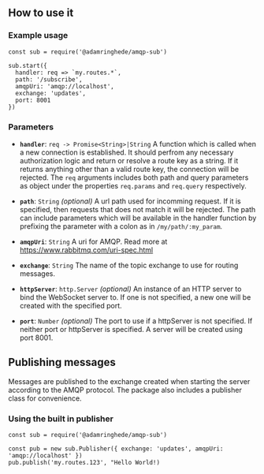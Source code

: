 ## How to use it

### Example usage
```
const sub = require('@adamringhede/amqp-sub')

sub.start({
  handler: req => `my.routes.*`,
  path: '/subscribe',
  amqpUri: 'amqp://localhost',
  exchange: 'updates',
  port: 8001
})
```

### Parameters 

* **`handler`**: `req -> Promise<String>|String` A function which is called when a new connection is established. It should perfrom any necessary authorization logic and return or resolve a route key as a string. If it returns anything other than a valid route key, the connection will be rejected. The `req` arguments includes both path and query parameters as object under the properties `req.params` and `req.query` respectively.

* **`path`**: `String` *(optional)* A url path used for incomming request. If it is specified, then requests that does not match it will be rejected. The path can include parameters which will be available in the handler function by prefixing the parameter with a colon as in `/my/path/:my_param`.

* **`amqpUri`**: `String` A uri for AMQP. Read more at https://www.rabbitmq.com/uri-spec.html

* **`exchange`**: `String` The name of the topic exchange to use for routing messages. 

* **`httpServer`**: `http.Server` *(optional)* An instance of an HTTP server to bind the WebSocket server to. If one is not specified, a new one will be created with the specified port.

* **`port`**: `Number` *(optional)* The port to use if a httpServer is not specified. If neither port or httpServer is specified. A server will be created using port 8001. 

## Publishing messages
Messages are published to the exchange created when starting the server according to the AMQP protocol. The package also includes a publisher class for convenience.

### Using the built in publisher

```
const sub = require('@adamringhede/amqp-sub')

const pub = new sub.Publisher({ exchange: 'updates', amqpUri: 'amqp://localhost' })
pub.publish('my.routes.123', "Hello World!)

```
